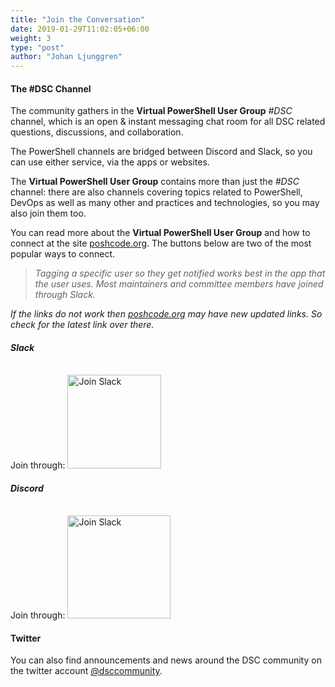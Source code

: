 ```yaml
---
title: "Join the Conversation"
date: 2019-01-29T11:02:05+06:00
weight: 3
type: "post"
author: "Johan Ljunggren"
---
```


#### The #DSC Channel

The community gathers in the **Virtual PowerShell User Group** _#DSC_ channel,
which is an open & instant messaging chat room for all DSC related questions,
discussions, and collaboration.

The PowerShell channels are bridged between Discord and Slack, so you
can use either service, via the apps or websites.

The **Virtual PowerShell User Group** contains more than just the _#DSC_
channel: there are also channels covering topics related to PowerShell,
DevOps as well as many other and practices and technologies, so you
may also join them too.

You can read more about the **Virtual PowerShell User Group** and how to
connect at the site [poshcode.org](http://poshcode.org/). The buttons below
are two of the most popular ways to connect.

> *Tagging a specific user so they get notified works best in the app
> that the user uses. Most maintainers and committee members have joined
> through Slack.*

_If the links do not work then [poshcode.org](http://poshcode.org/)_
_may have new updated links. So check for the latest link over there._

##### Slack

Join through: <a href="https://join.slack.com/t/powershell/shared_invite/enQtNjk2ODE4MTkxNTY4LWJlOTU3NzBiYWFiMjM3Mzg3M2E5OGJiNGE4YjVhODVlNWNlY2I2ZWRkNGY2NjE4MThiYTg4OWI5NjA4MDM3ZjQ" target="_blank"><img src="https://img.shields.io/badge/Slack-PowerShell-blue.svg?style=flat&logo=Slack" alt="Join Slack" style="width:150px;padding-top: 12px;" /></a>

##### Discord

Join through: <a href="https://discordapp.com/invite/AtzXnJM" target="_blank"><img src="https://img.shields.io/badge/Discord-PowerShell-blue.svg?style=flat&logo=Discord" alt="Join Slack" style="width:165px;padding-top: 12px;" /></a>

#### Twitter

You can also find announcements and news around the DSC community on the twitter
account [@dsccommunity](https://twitter.com/dsccommunity).
